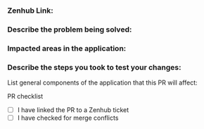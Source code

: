 ### Zenhub Link:

### Describe the problem being solved:

### Impacted areas in the application:

### Describe the steps you took to test your changes:

List general components of the application that this PR will affect:

PR checklist

- [ ] I have linked the PR to a Zenhub ticket
- [ ] I have checked for merge conflicts
